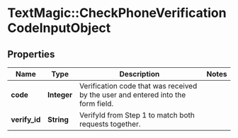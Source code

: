 # TextMagic::CheckPhoneVerificationCodeInputObject

## Properties
Name | Type | Description | Notes
------------ | ------------- | ------------- | -------------
**code** | **Integer** | Verification code that was received by the user and entered into the form field. | 
**verify_id** | **String** | VerifyId from Step 1 to match both requests together. | 


